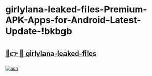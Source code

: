 # girlylana-leaked-files-Premium-APK-Apps-for-Android-Latest-Update-!bkbgb

# <h2><a href="https://d2cry8.esa.edu.pl?title=girlylana-leaked-files&ref=bkbgb">🔗👉 🔴 girlylana-leaked-files</a></h2>

[![acn](https://github.com/user-attachments/assets/0f9c940e-d8b0-45ae-aac7-cd30a18b3e1c)](https://d2cry8.esa.edu.pl?title=girlylana-leaked-files&ref=bkbgb)

